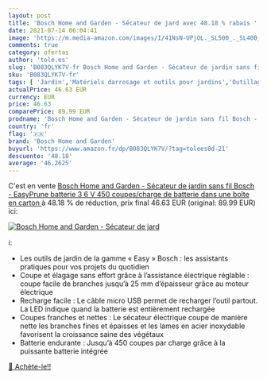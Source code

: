 ```yaml
---
layout: post
title: 'Bosch Home and Garden - Sécateur de jard avec 48.18 % rabais '
date: 2021-07-14 06:04:41
image: 'https://m.media-amazon.com/images/I/41NsN-UPjOL._SL500_._SL400_.jpg'
comments: true
category: ofertas
author: 'tole.es'
slug: 'B083QLYK7V-fr Bosch Home and Garden - Sécateur de jardin sans fil Bosch...'
sku: 'B083QLYK7V-fr'
tags: [ 'Jardin','Matériels darrosage et outils pour jardins','Outillage de jardin','Sécateurs et ciseaux de jardinage','bosch home and garden', ]
actualPrice: 46.63 EUR
currency: EUR
price: 46.63
comparePrice: 89.99 EUR
prodname: 'Bosch Home and Garden - Sécateur de jardin sans fil Bosch - EasyPrune  batterie 3 6 V  450 coupes/charge de batterie  dans une boîte en carton '
country: 'fr'
flag: '🇫🇷'
brand: 'Bosch Home and Garden'
buyurl: 'https://www.amazon.fr/dp/B083QLYK7V/?tag=tolees0d-21'
descuento: '48.18'
average: '46.2625'
---
```


C'est en vente [Bosch Home and Garden - Sécateur de jardin sans fil Bosch - EasyPrune  batterie 3 6 V  450 coupes/charge de batterie  dans une boîte en carton ](https://www.amazon.fr/dp/B083QLYK7V/?tag=tolees0d-21)  à  48.18 % de réduction, prix final  46.63 EUR (original: 89.99 EUR) ici:

[![Bosch Home and Garden - Sécateur de jard](https://m.media-amazon.com/images/I/41NsN-UPjOL._SL500_._SL400_.jpg)](https://www.amazon.fr/dp/B083QLYK7V/?tag=tolees0d-21)

ℹ️:

- Les outils de jardin de la gamme « Easy » Bosch : les assistants pratiques pour vos projets du quotidien
- Coupe et élagage sans effort grâce à l’assistance électrique réglable : coupe facile de branches jusqu’à 25 mm d’épaisseur grâce au moteur électrique
- Recharge facile : Le câble micro USB permet de recharger l’outil partout. La LED indique quand la batterie est entièrement rechargée
- Coupes franches et nettes : Le sécateur électrique coupe de manière nette les branches fines et épaisses et les lames en acier inoxydable favorisent la croissance saine des végétaux
- Batterie endurante : Jusqu’à 450 coupes par charge grâce à la puissante batterie intégrée

[🛒 Achète-le!!](https://www.amazon.fr/dp/B083QLYK7V/?tag=tolees0d-21)
